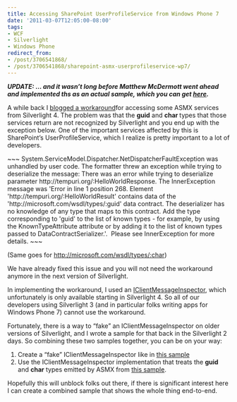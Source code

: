 ```yaml
---
title: Accessing SharePoint UserProfileService from Windows Phone 7
date: '2011-03-07T12:05:00-08:00'
tags:
- WCF
- Silverlight
- Windows Phone
redirect_from:
- /post/3706541868/
- /post/3706541868/sharepoint-asmx-userprofileservice-wp7/
---
```

<p><em><strong>UPDATE: &hellip; and it wasn&rsquo;t long before Matthew McDermott went ahead and implemented ths as an actual sample, which you can get <a title="Matthew's sample showing how to do this" href="http://www.ableblue.com/blog/archive/2011/03/18/silverlight-and-sharepoint-user-profile-service-guids.aspx">here</a>.</strong></em></p>
<p>A while back I <a title="Workaround ASMX services using char and guid for Silverlight 4" href="http://blogs.msdn.com/b/silverlightws/archive/2010/05/26/workaround-for-accessing-some-asmx-services-from-silverlight-4.aspx">blogged a workaround</a>for accessing some ASMX services from Silverlight 4. The problem was that the <strong>guid</strong> and <strong>char </strong>types that those services return are not recognized by Silverlight and you end up with the exception below. One of the important services affected by this is SharePoint&rsquo;s UserProfileService, which I realize is pretty important to a lot of developers.</p>
~~~
System.ServiceModel.Dispatcher.NetDispatcherFaultException was unhandled by user code. The formatter threw an exception while trying to deserialize the message: There was an error while trying to deserialize parameter http://tempuri.org/:HelloWorldResponse. The InnerException message was 'Error in line 1 position 268. Element 'http://tempuri.org/:HelloWorldResult' contains data of the 'http://microsoft.com/wsdl/types/:guid' data contract. The deserializer has no knowledge of any type that maps to this contract. Add the type corresponding to 'guid' to the list of known types - for example, by using the KnownTypeAttribute attribute or by adding it to the list of known types passed to DataContractSerializer.'.  Please see InnerException for more details.
~~~
<p>(Same goes for <a href="http://microsoft.com/wsdl/types/:char">http://microsoft.com/wsdl/types/:char</a>)</p>
<p>We have already fixed this issue and you will not need the workaround anymore in the next version of Silverlight.</p>
<p>In implementing the workaround, I used an <a title="IClientMessageInspector over at MSDN" href="http://msdn.microsoft.com/en-us/library/system.servicemodel.dispatcher.iclientmessageinspector(v=VS.95).aspx">IClientMessageInspector</a>, which unfortunately is only available starting in Silverlight 4. So all of our developers using Silverlight 3 (and in particular folks writing apps for Windows Phone 7) cannot use the workaround.</p>
<p>Fortunately, there is a way to &ldquo;fake&rdquo; an IClientMessageInspector on older versions of Silverlight, and I wrote a sample for that back in the Silverlight 2 days. So combining these two samples together, you can be on your way:</p>
<ol><li>Create a &ldquo;fake&rdquo; IClientMessageInspector like in <a title="Fake IClientMessageInspector sample for Silverlight 2" href="http://code.msdn.microsoft.com/Project/Download/FileDownload.aspx?ProjectName=silverlightws&amp;DownloadId=3473">this sample</a></li>
<li>Use the IClientMessageInspector implementation that treats the <strong>guid</strong> and <strong>char</strong> types emitted by ASMX from <a title="ASMX workaround sample for Silverlight 4" href="http://code.msdn.microsoft.com/Project/Download/FileDownload.aspx?ProjectName=silverlightws&amp;DownloadId=11647">this sample</a>.</li>
</ol><p>Hopefully this will unblock folks out there, if there is significant interest here I can create a combined sample that shows the whole thing end-to-end.</p>
